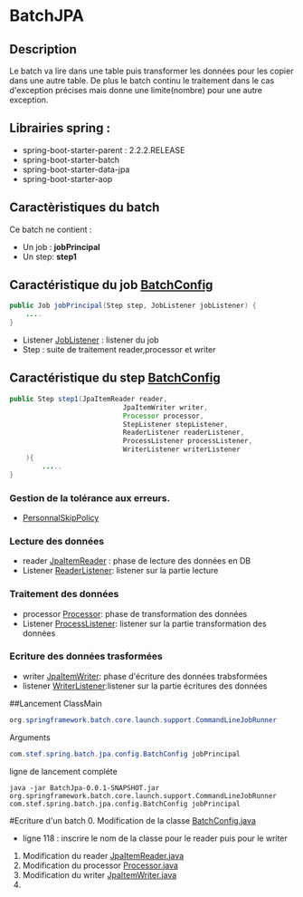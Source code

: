 # BatchJPA

## Description
Le batch va lire dans une table puis transformer les données pour les 
copier dans une autre table. 
De plus le batch continu le traitement dans le cas d'exception précises 
mais donne une limite(nombre) pour une autre exception.

## Librairies spring :
* spring-boot-starter-parent : 2.2.2.RELEASE
* spring-boot-starter-batch
* spring-boot-starter-data-jpa
* spring-boot-starter-aop

## Caractèristiques du batch
Ce batch ne contient :
* Un job : __jobPrincipal__
* Un step: __step1__

## Caractéristique du job [BatchConfig](./src/main/java/com/stef/spring/batch/jpa/config/BatchConfig.java)
```java
public Job jobPrincipal(Step step, JobListener jobListener) {
    ....
}
```
* Listener [JobListener](./src/main/java/com/stef/spring/batch/jpa/listener/job/JobListener.java) : listener du job
* Step : suite de traitement reader,processor et writer

## Caractéristique du step [BatchConfig](./src/main/java/com/stef/spring/batch/jpa/config/BatchConfig.java)
```java
public Step step1(JpaItemReader reader,
                            JpaItemWriter writer,
                            Processor processor,
                            StepListener stepListener,
                            ReaderListener readerListener,
                            ProcessListener processListener,
                            WriterListener writerListener
    ){
        .....
}
```
### Gestion de la tolérance aux erreurs.
* [PersonnalSkipPolicy](./src/main/java/com/stef/spring/batch/jpa/policy/PersonnalSkipPolicy.java)

### Lecture des données
* reader [JpaItemReader](./src/main/java/com/stef/spring/batch/jpa/reader/JpaItemReader.java) : phase de lecture des données en DB 
* Listener [ReaderListener](./src/main/java/com/stef/spring/batch/jpa/listener/reader/ReaderListener.java): listener sur la partie lecture
### Traitement des données
* processor [Processor](./src/main/java/com/stef/spring/batch/jpa/processor/Processor.java): phase de transformation des données
* Listener [ProcessListener](./src/main/java/com/stef/spring/batch/jpa/listener/processor/ProcessListener.java): listener sur la partie transformation des données
### Ecriture des données trasformées
* writer [JpaItemWriter](./src/main/java/com/stef/spring/batch/jpa/writer/JpaItemWriter.java): phase d'écriture des données trabsformées
* listener [WriterListener](./src/main/java/com/stef/spring/batch/jpa/listener/writer/WriterListener.java):listener sur la partie écritures des données

##Lancement
ClassMain
```java
org.springframework.batch.core.launch.support.CommandLineJobRunner
```
Arguments
```java
com.stef.spring.batch.jpa.config.BatchConfig jobPrincipal
```
ligne de lancement compléte
```shell
java -jar BatchJpa-0.0.1-SNAPSHOT.jar org.springframework.batch.core.launch.support.CommandLineJobRunner com.stef.spring.batch.jpa.config.BatchConfig jobPrincipal
```

#Ecriture d'un batch
0. Modification de la classe [BatchConfig.java](src/main/java/com/stef/spring/batch/jpa/config/BatchConfig.java)
* ligne 118 : inscrire le nom de la classe pour le reader puis pour le writer
1. Modification du reader [JpaItemReader.java](src/main/java/com/stef/spring/batch/jpa/reader/JpaItemReader.java)
2. Modification du processor [Processor.java](src/main/java/com/stef/spring/batch/jpa/processor/Processor.java)
3. Modification du writer [JpaItemWriter.java](src/main/java/com/stef/spring/batch/jpa/writer/JpaItemWriter.java)
4. 